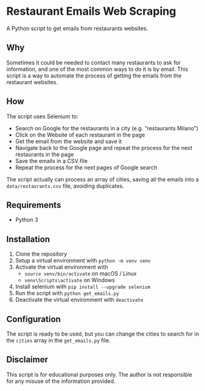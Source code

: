 # Restaurant Emails Web Scraping
A Python script to get emails from restaurants websites.

## Why
Sometimes it could be needed to contact many restaurants to ask for information, and one of the most common ways to do it is by email.
This script is a way to automate the process of getting the emails from the restaurant websites.

## How
The script uses Selenium to:
- Search on Google for the restaurants in a city (e.g. "restaurants Milano")
- Click on the Website of each restaurant in the page
- Get the email from the website and save it
- Navigate back to the Google page and repeat the process for the next restaurants in the page
- Save the emails in a CSV file
- Repeat the process for the next pages of Google search

The script actually can process an array of cities, saving all the emails into a `data/restaurants.csv` file, avoiding duplicates.

## Requirements
- Python 3

## Installation
1. Clone the repository
2. Setup a virtual environment with `python -m venv venv`
3. Activate the virtual environment with 
   - `source venv/bin/activate` on macOS / Linux
   - `venv\Scripts\activate` on Windows
4. Install selenium with `pip install --upgrade selenium`
5. Run the script with `python get_emails.py`
6. Deactivate the virtual environment with `deactivate`

## Configuration
The script is ready to be used, but you can change the cities to search for in the `cities` array in the `get_emails.py` file.

## Disclaimer
This script is for educational purposes only. The author is not responsible for any misuse of the information provided.

